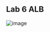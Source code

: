 ## Lab 6 ALB
![image](https://user-images.githubusercontent.com/59710101/213543783-c88e9c98-772f-4039-a1a6-61d209458704.png)
